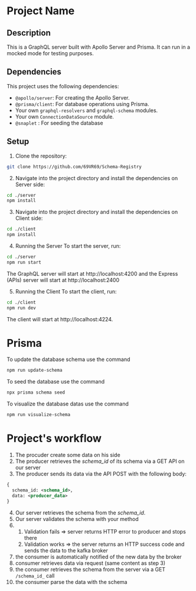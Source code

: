 # Project Name

## Description

This is a GraphQL server built with Apollo Server and Prisma. It can run in a mocked mode for testing purposes.

## Dependencies

This project uses the following dependencies:

- `@apollo/server`: For creating the Apollo Server.
- `@prisma/client`: For database operations using Prisma.
- Your own `graphql-resolvers` and `graphql-schema` modules.
- Your own `ConnectionDataSource` module.
- `@snaplet` : For seeding the database

## Setup

1. Clone the repository:

```bash
git clone https://github.com/69VR69/Schema-Registry
```

2. Navigate into the project directory and install the dependencies on Server side:

```bash
cd ./server
npm install
```

3. Navigate into the project directory and install the dependencies on Client side:

```bash
cd ./client
npm install
```

4. Running the Server
   To start the server, run:

```bash
cd ./server
npm run start
```

The GraphQL server will start at http://localhost:4200 and the Express (APIs) server will start at http://localhost:2400

5. Running the Client
   To start the client, run:

```bash
cd ./client
npm run dev
```

The client will start at http://localhost:4224.

# Prisma

To update the database schema use the command
```bash
npm run update-schema
```

To seed the database use the command
```bash
npx prisma schema seed
```
To visualize the database datas use the command
```bash
npm run visualize-schema
```

# Project's workflow
1) The procuder create some data on his side
2) The producer retrieves the _schema_id_ of its schema via a GET API on our server
3) The producer sends its data via the API POST with the following body:
```xml
{
  schema_id: <schema_id>,
  data: <producer_data>
}
```
4) Our server retrieves the schema from the _schema_id_.
5) Our server validates the schema with your method
6) 
    1) Validation fails => server returns HTTP error to producer and stops there
    2) Validation works => the server returns an HTTP success code and sends the data to the kafka broker
7) the consumer is automatically notified of the new data by the broker
8) consumer retrieves data via request (same content as step 3)
9) the consumer retrieves the schema from the server via a GET `/schema_id_` call
10) the consumer parse the data with the schema